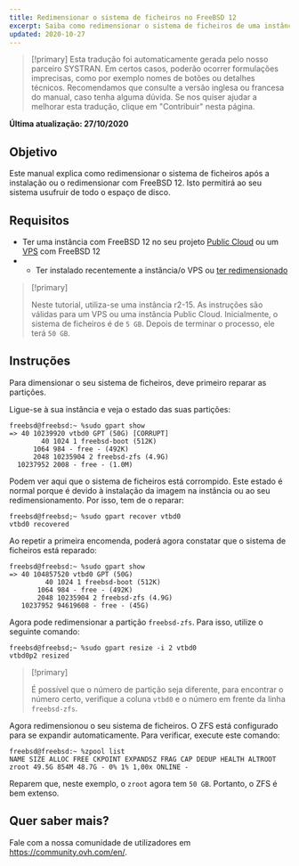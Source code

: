 ```yaml
---
title: Redimensionar o sistema de ficheiros no FreeBSD 12
excerpt: Saiba como redimensionar o sistema de ficheiros de uma instância Public Cloud ou de uma VPS com FreeBSD 12
updated: 2020-10-27
---
```


> [!primary]
> Esta tradução foi automaticamente gerada pelo nosso parceiro SYSTRAN. Em certos casos, poderão ocorrer formulações imprecisas, como por exemplo nomes de botões ou detalhes técnicos. Recomendamos que consulte a versão inglesa ou francesa do manual, caso tenha alguma dúvida. Se nos quiser ajudar a melhorar esta tradução, clique em "Contribuir" nesta página.
>

**Última atualização: 27/10/2020**

## Objetivo

Este manual explica como redimensionar o sistema de ficheiros após a instalação ou o redimensionar com FreeBSD 12. Isto permitirá ao seu sistema usufruir de todo o espaço de disco.

## Requisitos

 * Ter uma instância com FreeBSD 12 no seu projeto [Public Cloud](https://www.ovhcloud.com/pt/public-cloud/) ou um [VPS](https://www.ovhcloud.com/pt/vps/) com FreeBSD 12
 * * Ter instalado recentemente a instância/o VPS ou [ter redimensionado](/pages/public_cloud/compute/resize_of_an_instance)

> [!primary]
>
> Neste tutorial, utiliza-se uma instância r2-15. As instruções são válidas para um VPS ou uma instância Public Cloud. Inicialmente, o sistema de ficheiros é de `5 GB`. Depois de terminar o processo, ele terá `50 GB`.
>

## Instruções

Para dimensionar o seu sistema de ficheiros, deve primeiro reparar as partições.

Ligue-se à sua instância e veja o estado das suas partições:

```
freebsd@freebsd:~ %sudo gpart show
=> 40 10239920 vtbd0 GPT (50G) [CORRUPT]
        40 1024 1 freebsd-boot (512K)
      1064 984 - free - (492K)
      2048 10235904 2 freebsd-zfs (4.9G)
  10237952 2008 - free - (1.0M)
```

Podem ver aqui que o sistema de ficheiros está corrompido. Este estado é normal porque é devido à instalação da imagem na instância ou ao seu redimensionamento. Por isso, tem de o reparar:

```
freebsd@freebsd;~ %sudo gpart recover vtbd0
vtbd0 recovered
```

Ao repetir a primeira encomenda, poderá agora constatar que o sistema de ficheiros está reparado:

```
freebsd@freebsd:~ %sudo gpart show
=> 40 104857520 vtbd0 GPT (50G)
         40 1024 1 freebsd-boot (512K)
       1064 984 - free - (492K)
       2048 10235904 2 freebsd-zfs (4.9G)
   10237952 94619608 - free - (45G)
```

Agora pode redimensionar a partição `freebsd-zfs`. Para isso, utilize o seguinte comando:

```
freebsd@freebsd;~ %sudo gpart resize -i 2 vtbd0
vtbd0p2 resized
```

> [!primary]
>
> É possível que o número de partição seja diferente, para encontrar o número certo, verifique a coluna `vtbd0` e o número em frente da linha `freebsd-zfs`.
>

Agora redimensionou o seu sistema de ficheiros. O ZFS está configurado para se expandir automaticamente. Para verificar, execute este comando:

```
freebsd@freebsd:~ %zpool list
NAME SIZE ALLOC FREE CKPOINT EXPANDSZ FRAG CAP DEDUP HEALTH ALTROOT
zroot 49.5G 854M 48.7G - 0% 1% 1,00x ONLINE -
```

Reparem que, neste exemplo, o `zroot` agora tem `50 GB`. Portanto, o ZFS é bem extenso.

## Quer saber mais?

Fale com a nossa comunidade de utilizadores em <https://community.ovh.com/en/>.
